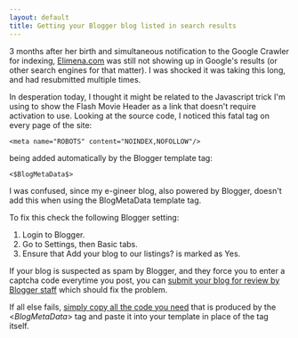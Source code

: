 ```yaml
---
layout: default
title: Getting your Blogger blog listed in search results
---
```


3 months after her birth and simultaneous notification to the Google Crawler
for indexing, [Elimena.com](http://www.elimena.com) was still not
showing up in Google's results (or other search engines for that matter). I
was shocked it was taking this long, and had resubmitted multiple
times.

In desperation today, I thought it might be related to the
Javascript trick I'm using to show the Flash Movie Header as a link that
doesn't require activation to use. Looking at the source code, I noticed this
fatal tag on every page of the site:

    <meta name="ROBOTS" content="NOINDEX,NOFOLLOW"/>

being added automatically by the Blogger template tag:

    <$BlogMetaData$>

I was confused, since my e-gineer blog, also powered by Blogger, doesn't add
this when using the BlogMetaData template tag.

To fix this check the following Blogger setting:

1. Login to Blogger.
2. Go to Settings, then Basic tabs.
3. Ensure that Add your blog to our listings? is marked as Yes.

If your blog is suspected as spam by Blogger, and they force
you to enter a captcha code everytime you post, you can
[submit your blog for review by Blogger staff](http://groups.google.com/group/blogger-help-troubleshoot/browse_frm/thread/16bb4ffacee6f397/?hl=en)
which should fix the problem.

If all else fails, [simply copy all the code you
need](http://blog.seoptimise.com/2007/02/blogger-tag-includes-noindex-meta-tag.html)
that is produced by the &lt;$BlogMetaData$&gt; tag and paste it into your
template in place of the tag itself.
